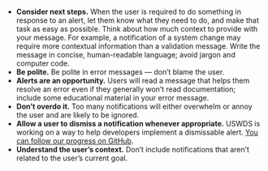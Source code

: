 - **Consider next steps.** When the user is required to do something in response to an alert, let them know what they need to do, and make that task as easy as possible. Think about how much context to provide with your message. For example, a notification of a system change may require more contextual information than a validation message. Write the message in concise, human-readable language; avoid jargon and computer code.
- **Be polite.** Be polite in error messages — don’t blame the user.
- **Alerts are an opportunity.** Users will read a message that helps them resolve an error even if they generally won’t read documentation; include some educational material in your error message.
- **Don’t overdo it.** Too many notifications will either overwhelm or annoy the user and are likely to be ignored.
- **Allow a user to dismiss a notification whenever appropriate.** USWDS is working on a way to help developers implement a dismissable alert. [You can follow our progress on GitHub]([url](https://github.com/uswds/uswds/issues/5754)).
- **Understand the user’s context.** Don’t include notifications that aren’t related to the user’s current goal.
